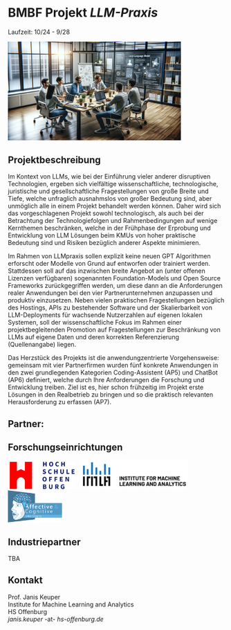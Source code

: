 # BMBF Projekt *LLM-Praxis*

Laufzeit: 10/24 - 9/28

<img src="LLMpraxis.png" width=400>

## Projektbeschreibung
Im Kontext von LLMs, wie bei der Einführung vieler anderer disruptiven Technologien, ergeben sich vielfältige wissenschaftliche, technologische, juristische und gesellschaftliche Fragestellungen von große Breite und Tiefe, welche unfraglich ausnahmslos von großer Bedeutung sind, aber unmöglich alle in einem Projekt behandelt werden können. Daher wird sich das vorgeschlagenen Projekt sowohl technologisch, als auch bei der Betrachtung der Technologiefolgen und Rahmenbedingungen auf wenige Kernthemen beschränken, welche in der Frühphase der Erprobung und Entwicklung von LLM Lösungen beim KMUs von hoher praktische Bedeutung sind und Risiken bezüglich anderer Aspekte minimieren.

Im Rahmen von LLMpraxis sollen explizit keine neuen GPT Algorithmen erforscht oder Modelle von Grund auf entworfen oder trainiert werden. Stattdessen soll auf das inzwischen breite Angebot an (unter offenen Lizenzen verfügbaren) sogenannten Foundation-Models  und Open Source Frameworks zurückgegriffen werden, um diese dann an die Anforderungen realer Anwendungen bei den vier Partnerunternehmen anzupassen und produktiv einzusetzen. Neben vielen praktischen Fragestellungen bezüglich des Hostings, APIs zu bestehender Software und der Skalierbarkeit von LLM-Deployments für wachsende Nutzerzahlen auf eigenen lokalen Systemen, soll der wissenschaftliche Fokus im Rahmen einer projektbegleitenden Promotion auf Fragestellungen zur Beschränkung von LLMs auf eigene Daten und deren korrekten Referenzierung (Quellenangabe) liegen. 

Das Herzstück des Projekts ist die anwendungzentrierte Vorgehensweise: gemeinsam mit vier Partnerfirmen wurden fünf konkrete Anwendungen in den zwei grundlegenden Kategorien Coding-Assistent (AP5) und ChatBot (AP6) definiert, welche durch Ihre Anforderungen die Forschung und Entwicklung treiben. Ziel ist es, hier schon frühzeitig im Projekt erste Lösungen in den Realbetrieb zu bringen und so die praktisch relevanten Herausforderung zu erfassen (AP7).

## Partner:
## Forschungseinrichtungen
&nbsp;<a href="https://www.hs-offenburg.de"><img src="hso.png" width=150></a>&nbsp;
&nbsp;<a href="https://imla.hs-offenburg.de/"><img src="IMLA.png" width=250></a>&nbsp;
&nbsp;<a href="https://aci.hs-offenburg.de/"><img src="ACI_Logo_01_small.png" width=125></a>&nbsp;
## Industriepartner
TBA

## Kontakt
Prof. Janis Keuper <br>
Institute for Machine Learning and Analytics <br>
HS Offenburg <br>
*janis.keuper* -at- *hs-offenburg.de*  <br>
